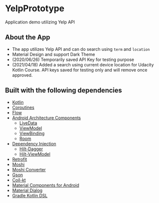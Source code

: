 # YelpPrototype
Application demo utilizing Yelp API

## About the App

- The app utilizes Yelp API and can do search using `term` and `location`
- Material Design and support Dark Theme
- (2020/06/26) Temporarily saved API Key for testing purpose
- (2021/04/18) Added a search using current device location for Udacity Kotlin Course. API keys saved for testing only and will remove once approved.

## Built with the following dependencies
- [Kotlin](https://kotlinlang.org/)
- [Coroutines](https://kotlinlang.org/docs/reference/coroutines-overview.html)
- [Flow](https://kotlin.github.io/kotlinx.coroutines/kotlinx-coroutines-core/kotlinx.coroutines.flow/-flow/)
- [Android Architecture Components](https://developer.android.com/topic/libraries/architecture) 
  - [LiveData](https://developer.android.com/topic/libraries/architecture/livedata) 
  - [ViewModel](https://developer.android.com/topic/libraries/architecture/viewmodel) 
  - [ViewBinding](https://developer.android.com/topic/libraries/view-binding)
  - [Room](https://developer.android.com/topic/libraries/architecture/room)
- [Dependency Injection](https://developer.android.com/training/dependency-injection)
  - [Hilt-Dagger](https://dagger.dev/hilt/)
  - [Hilt-ViewModel](https://developer.android.com/training/dependency-injection/hilt-jetpack)
- [Retrofit](https://square.github.io/retrofit/)
- [Moshi](https://github.com/square/moshi)
- [Moshi Converter](https://github.com/square/retrofit/tree/master/retrofit-converters/moshi)
- [Gson](https://github.com/google/gson)
- [Coil-kt](https://coil-kt.github.io/coil/)
- [Material Components for Android](https://github.com/material-components/material-components-android) 
- [Material Dialog](https://github.com/afollestad/material-dialogs)
- [Gradle Kotlin DSL](https://docs.gradle.org/current/userguide/kotlin_dsl.html)
